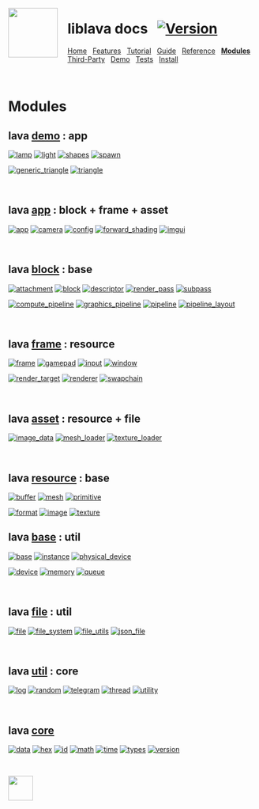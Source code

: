 <a href="https://git.io/liblava"><img align="left" src="https://github.com/liblava.png" width="100" style="margin:0px 20px 0px 0px"></a>

# liblava docs &nbsp; [![Version](https://img.shields.io/badge/Version-0.7.0-blue)](https://git.io/liblava)

[Home](README.md) &nbsp; [Features](Features.md) &nbsp; [Tutorial](Tutorial.md) &nbsp; [Guide](Guide.md) &nbsp; [Reference](Reference.md) &nbsp; **[Modules](Modules.md)** &nbsp; [Third-Party](Third-Party.md) &nbsp; [Demo](Demo.md) &nbsp; [Tests](Tests.md) &nbsp; [Install](Install.md)

<br />

# Modules

## lava [demo](../liblava-demo) : app

[![lamp](https://img.shields.io/badge/lava-lamp-brightgreen.svg)](../liblava-demo/lamp.cpp) [![light](https://img.shields.io/badge/lava-light-brightgreen.svg)](../liblava-demo/light.cpp) [![shapes](https://img.shields.io/badge/lava-shapes-brightgreen.svg)](../liblava-demo/shapes.cpp) [![spawn](https://img.shields.io/badge/lava-spawn-brightgreen.svg)](../liblava-demo/spawn.cpp)

[![generic_triangle](https://img.shields.io/badge/lava-generic_triangle-brightgreen.svg)](../liblava-demo/generic_triangle.cpp) [![triangle](https://img.shields.io/badge/lava-triangle-brightgreen.svg)](../liblava-demo/triangle.cpp)

<br />

## lava [app](../liblava/app) : block + frame + asset

[![app](https://img.shields.io/badge/lava-app-brightgreen.svg)](../liblava/app/app.hpp) [![camera](https://img.shields.io/badge/lava-camera-brightgreen.svg)](../liblava/app/camera.hpp) [![config](https://img.shields.io/badge/lava-config-brightgreen.svg)](../liblava/app/config.hpp) [![forward_shading](https://img.shields.io/badge/lava-forward_shading-brightgreen.svg)](../liblava/app/forward_shading.hpp) [![imgui](https://img.shields.io/badge/lava-imgui-brightgreen.svg)](../liblava/app/imgui.hpp)

<br />

## lava [block](../liblava/block) : base

[![attachment](https://img.shields.io/badge/lava-attachment-red.svg)](../liblava/block/attachment.hpp) [![block](https://img.shields.io/badge/lava-block-red.svg)](../liblava/block/block.hpp) [![descriptor](https://img.shields.io/badge/lava-descriptor-red.svg)](../liblava/block/descriptor.hpp) [![render_pass](https://img.shields.io/badge/lava-render_pass-red.svg)](../liblava/block/render_pass.hpp) [![subpass](https://img.shields.io/badge/lava-subpass-red.svg)](../liblava/block/subpass.hpp)

[![compute_pipeline](https://img.shields.io/badge/lava-compute_pipeline-red.svg)](../liblava/block/compute_pipeline.hpp) [![graphics_pipeline](https://img.shields.io/badge/lava-graphics_pipeline-red.svg)](../liblava/block/graphics_pipeline.hpp) [![pipeline](https://img.shields.io/badge/lava-pipeline-red.svg)](../liblava/block/pipeline.hpp) [![pipeline_layout](https://img.shields.io/badge/lava-pipeline_layout-red.svg)](../liblava/block/pipeline_layout.hpp)

<br />

## lava [frame](../liblava/frame) : resource

[![frame](https://img.shields.io/badge/lava-frame-red.svg)](../liblava/frame/frame.hpp) [![gamepad](https://img.shields.io/badge/lava-gamepad-red.svg)](../liblava/frame/gamepad.hpp) [![input](https://img.shields.io/badge/lava-input-red.svg)](../liblava/frame/input.hpp) [![window](https://img.shields.io/badge/lava-window-red.svg)](../liblava/frame/window.hpp)

[![render_target](https://img.shields.io/badge/lava-render_target-red.svg)](../liblava/frame/render_target.hpp) [![renderer](https://img.shields.io/badge/lava-renderer-red.svg)](../liblava/frame/renderer.hpp) [![swapchain](https://img.shields.io/badge/lava-swapchain-red.svg)](../liblava/frame/swapchain.hpp)

<br />

## lava [asset](../liblava/asset) : resource + file

[![image_data](https://img.shields.io/badge/lava-image_data-yellowgreen.svg)](../liblava/asset/image_data.hpp) [![mesh_loader](https://img.shields.io/badge/lava-mesh_loader-yellowgreen.svg)](../liblava/asset/mesh_loader.hpp) [![texture_loader](https://img.shields.io/badge/lava-texture_loader-yellowgreen.svg)](../liblava/asset/texture_loader.hpp)

<br />

## lava [resource](../liblava/resource) : base

[![buffer](https://img.shields.io/badge/lava-buffer-yellowgreen.svg)](../liblava/resource/buffer.hpp) [![mesh](https://img.shields.io/badge/lava-mesh-yellowgreen.svg)](../liblava/resource/mesh.hpp) [![primitive](https://img.shields.io/badge/lava-primitive-yellowgreen.svg)](../liblava/resource/primitive.hpp)

[![format](https://img.shields.io/badge/lava-format-yellowgreen.svg)](../liblava/resource/format.hpp) [![image](https://img.shields.io/badge/lava-image-yellowgreen.svg)](../liblava/resource/image.hpp) [![texture](https://img.shields.io/badge/lava-texture-yellowgreen.svg)](../liblava/resource/texture.hpp)
<br />

## lava [base](../liblava/base) : util

[![base](https://img.shields.io/badge/lava-base-yellowgreen.svg)](../liblava/base/base.hpp) [![instance](https://img.shields.io/badge/lava-instance-yellowgreen.svg)](../liblava/base/instance.hpp)  [![physical_device](https://img.shields.io/badge/lava-physical_device-yellowgreen.svg)](../liblava/base/physical_device.hpp)

[![device](https://img.shields.io/badge/lava-device-yellowgreen.svg)](../liblava/base/device.hpp) [![memory](https://img.shields.io/badge/lava-memory-yellowgreen.svg)](../liblava/base/memory.hpp) [![queue](https://img.shields.io/badge/lava-queue-yellowgreen.svg)](../liblava/base/queue.hpp)

<br />

## lava [file](../liblava/file) : util

[![file](https://img.shields.io/badge/lava-file-blue.svg)](../liblava/file/file.hpp) [![file_system](https://img.shields.io/badge/lava-file_system-blue.svg)](../liblava/file/file_system.hpp) [![file_utils](https://img.shields.io/badge/lava-file_utils-blue.svg)](../liblava/file/file_utils.hpp) [![json_file](https://img.shields.io/badge/lava-json_file-blue.svg)](../liblava/file/json_file.hpp)

<br />

## lava [util](../liblava/util) : core

[![log](https://img.shields.io/badge/lava-log-blue.svg)](../liblava/util/log.hpp) [![random](https://img.shields.io/badge/lava-random-blue.svg)](../liblava/util/random.hpp) [![telegram](https://img.shields.io/badge/lava-telegram-blue.svg)](../liblava/util/telegram.hpp) [![thread](https://img.shields.io/badge/lava-thread-blue.svg)](../liblava/util/thread.hpp) [![utility](https://img.shields.io/badge/lava-utility-blue.svg)](../liblava/util/utility.hpp)

<br />

## lava [core](../liblava/core)

[![data](https://img.shields.io/badge/lava-data-blue.svg)](../liblava/core/data.hpp) [![hex](https://img.shields.io/badge/lava-hex-blue.svg)](../liblava/core/hex.hpp) [![id](https://img.shields.io/badge/lava-id-blue.svg)](../liblava/core/id.hpp) [![math](https://img.shields.io/badge/lava-math-blue.svg)](../liblava/core/math.hpp) [![time](https://img.shields.io/badge/lava-time-blue.svg)](../liblava/core/time.hpp) [![types](https://img.shields.io/badge/lava-types-blue.svg)](../liblava/core/types.hpp) [![version](https://img.shields.io/badge/lava-version-blue.svg)](../liblava/core/version.hpp)

<br />

<a href="https://git.io/liblava"><img src="https://github.com/liblava.png" width="50"></a>
